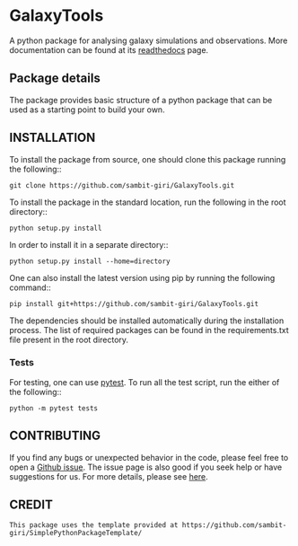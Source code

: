 # GalaxyTools

A python package for analysing galaxy simulations and observations. More documentation can be found at its [readthedocs](https://GalaxyTools.readthedocs.io/) page.

## Package details

The package provides basic structure of a python package that can be used as a starting point to build your own.

## INSTALLATION

To install the package from source, one should clone this package running the following::

    git clone https://github.com/sambit-giri/GalaxyTools.git

To install the package in the standard location, run the following in the root directory::

    python setup.py install

In order to install it in a separate directory::

    python setup.py install --home=directory

One can also install the latest version using pip by running the following command::

    pip install git+https://github.com/sambit-giri/GalaxyTools.git

The dependencies should be installed automatically during the installation process. The list of required packages can be found in the requirements.txt file present in the root directory.

### Tests

For testing, one can use [pytest](https://docs.pytest.org/en/stable/). To run all the test script, run the either of the following::

    python -m pytest tests
    
## CONTRIBUTING

If you find any bugs or unexpected behavior in the code, please feel free to open a [Github issue](https://github.com/sambit-giri/GalaxyTools/issues). The issue page is also good if you seek help or have suggestions for us. For more details, please see [here](https://GalaxyTools.readthedocs.io/contributing.html).

## CREDIT


    This package uses the template provided at https://github.com/sambit-giri/SimplePythonPackageTemplate/ 
    
